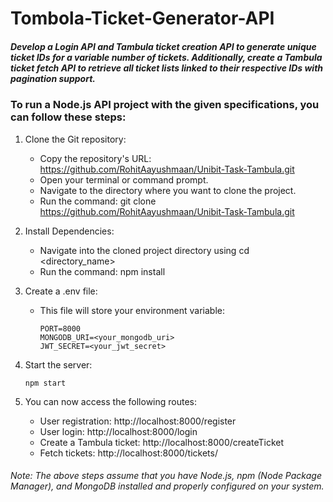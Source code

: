 # Tombola-Ticket-Generator-API

##### Develop a Login API and Tambula ticket creation API to generate unique ticket IDs for a variable number of tickets. Additionally, create a Tambula ticket fetch API to retrieve all ticket lists linked to their respective IDs with pagination support.

### To run a Node.js API project with the given specifications, you can follow these steps:

1. Clone the Git repository:
   - Copy the repository's URL: https://github.com/RohitAayushmaan/Unibit-Task-Tambula.git
   - Open your terminal or command prompt.
   - Navigate to the directory where you want to clone the project.
   - Run the command: git clone https://github.com/RohitAayushmaan/Unibit-Task-Tambula.git
     
2. Install Dependencies:
    - Navigate into the cloned project directory using cd <directory_name>
    - Run the command: npm install
      
3. Create a .env file:
   - This file will store your environment variable:
     ```
     PORT=8000
     MONGODB_URI=<your_mongodb_uri>
     JWT_SECRET=<your_jwt_secret>
     ```
4. Start the server:
   ```
   npm start
   ```
5. You can now access the following routes:
   - User registration: http://localhost:8000/register
   - User login: http://localhost:8000/login
   - Create a Tambula ticket: http://localhost:8000/createTicket
   - Fetch tickets: http://localhost:8000/tickets/<userid>

###### Note: The above steps assume that you have Node.js, npm (Node Package Manager), and MongoDB installed and properly configured on your system.




 
